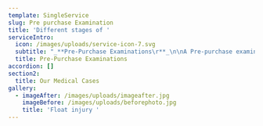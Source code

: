 ```yaml
---
template: SingleService
slug: Pre purchase Examination
title: 'Different stages of '
serviceIntro:
  icon: /images/uploads/service-icon-7.svg
  subtitle: "_**Pre-Purchase Examinations\r**_\n\nA Pre-purchase examination (PPE) is normally carried out in five stages (although all stages may not be completed if a problem is evident at an early stage).  A basic two stage pre-purchase exam may also be requested. \r\n\nA full Five Stage examination comprises:\r\n\n_**Stage 1: Preliminary Examination\r**_\n\n\r\n\nFirstly, a detailed history of the horse is obtained from the vendor / agent.  The identification of the horse is checked against documentation. The horse is then examined at rest and physical examination is undertaken. The eyes are examined in a darkened stable with an ophthalmoscope and the heart is listened to on both sides of the chest. The front teeth (incisors) are checked to ensure the approximate age of the horse matches documentation. A detailed musculoskeletal examination is performed. The limb joints are palpated for evidence of joint effusion, soft tissue swelling, enlargement, range of motion and pain. The prominent tendon and ligament structures of the pastern and cannon and upper limb regions are palpated for swelling, heat and pain and evidence of previous injury.  Examination of the cardiovascular and respiratory system and a brief neurological examination are performed. The back is assessed for muscular and vertebral pain and the range of the thoraco-lumbar and sacroiliac regions. Foot examination considered foot size, shape and symmetry as well as heel support. The horse is checked over for any abnormalities, such as lumps and scars, and these will be recorded. \r\n\n_**Stage 2: Walk and trot, in hand\r**_\n\nThis phase includes assessment of the horse standing square, walking and trotting in a straight line, being backed up for several strides and performing tight turns on both reins. This takes place on a on a firm, level surface if possible.\r\n\n Flexion tests are then performed, where the leg is held up for 45-60 seconds and the horse is trotted away in a straight line. A flexion test is considered positive if the horse takes more than 3-5 steps to return to a normal gait. A positive flexion test could indicate a problem with a joint and/or soft tissue structure and will be considered along with the rest of the examination.  \r\n\nLunging on both reins on a firm or sand arena commonly performed. \r\n\n_**Stage 3: Exercise Phase**_\r\n\nThis phase is usually performed in saddle and the aim is to give sufficient exercise to assess the horse when it has an increased breathing effort and heart rate. The horse’s gait should assessed at walk, trot, canter, and if appropriate, the horse’s discipline. Any abnormal behaviour seen during this phase should is noted and discussed with the purchaser. \r\n\nAbnormal breathing sounds may indicate an airway problem that could impair athletic ability. This stage needs to be tailored to suit the horse and its intended purpose. \r\n\n_**Stage 4: Period of Rest and Re-examination\r**_\n\nThe horse is returned to the stable and the saddle and tack removed. The heart and lungs are assessed as the horse recovers from the exercise phase. The horse’s normal behaviour in the stable can be observed again and some vices may be displayed after exercise so may be observed during this time. \r\n\n**_Stage 5: Second Trot Up_** \r\n\nThe final stage involves trotting the horse up in hand again. This is to assess any changes or lameness that may have arisen from the exercise or recovery phases. \r\n\n**_Diagnostic Imaging_**  \r\n\nIn some cases it may be necessary to perform additional examinations – radiographs and  ultrasound examination of tendons or ligaments, or carrying out endoscopic examination of the upper airways. These procedures may only be undertaken with the consent of the current owner and will incur additional costs to the buyer. \r\n\n**_Blood Sample \r_**\n\nA blood sample can to be taken to assess for any current medical conditions as well as stored or assessed for the presence of medications."
  title: Pre-Purchase Examinations
accordion: []
section2:
  title: Our Medical Cases
gallery:
  - imageAfter: /images/uploads/imageafter.jpg
    imageBefore: /images/uploads/beforephoto.jpg
    title: 'Float injury '
---
```


